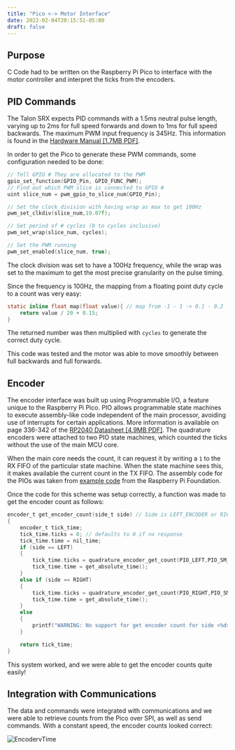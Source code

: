 ```yaml
---
title: "Pico <-> Motor Interface"
date: 2022-02-04T20:15:51-05:00
draft: false
---
```


## Purpose
C Code had to be written on the Raspberry Pi Pico to interface with the motor controller and interpret the ticks from the encoders. 

## PID Commands 
The Talon SRX expects PID commands with a 1.5ms neutral pulse length, varying up to 2ms for full speed forwards and down to 1ms for full speed backwards. The maximum PWM input frequency is 345Hz. This information is found in the [Hardware Manual \[1.7MB PDF\]](https://store.ctr-electronics.com/content/user-manual/Talon%20SRX%20User's%20Guide.pdf). 

In order to get the Pico to generate these PWM commands, some configuration needed to be done:


```c
// Tell GPIO # They are allocated to the PWM
gpio_set_function(GPIO_Pin, GPIO_FUNC_PWM);
// Find out which PWM slice is connected to GPIO #
uint slice_num = pwm_gpio_to_slice_num(GPIO_Pin);

// Set the clock division with having wrap as max to get 100Hz
pwm_set_clkdiv(slice_num,19.07f); 

// Set period of # cycles (0 to cycles inclusive)
pwm_set_wrap(slice_num, cycles);

// Set the PWM running
pwm_set_enabled(slice_num, true);
```

The clock division was set to have a 100Hz frequency, while the wrap was set to the maximum to get the most precise granularity on the pulse timing. 

Since the frequency is 100Hz, the mapping from a floating point duty cycle to a count was very easy: 
```c
static inline float map(float value){ // map from -1 - 1 -> 0.1 - 0.2
    return value / 20 + 0.15;
}
```
The returned number was then multiplied with `cycles` to generate the correct duty cycle.

This code was tested and the motor was able to move smoothly between full backwards and full forwards. 

## Encoder

The encoder interface was built up using Programmable I/O, a feature unique to the Raspberry Pi Pico. PIO allows programmable state machines to execute assembly-like code independent of the main processor, avoiding use of interrupts for certain applications. More information is available on page 336-342 of the [RP2040 Datasheet \[4.9MB PDF\]](https://datasheets.raspberrypi.com/rp2040/rp2040-datasheet.pdf). The quadrature encoders were attached to two PIO state machines, which counted the ticks without the use of the main MCU core. 

When the main core needs the count, it can request it by writing a `1` to the RX FIFO of the particular state machine. When the state machine sees this, it makes available the current count in the TX FIFO. The assembly code for the PIOs was taken from [example code](https://github.com/raspberrypi/pico-examples/tree/f800a7e3031e278062639e070c5764adb4a8a0fc/pio/quadrature_encoder) from the Raspberry Pi Foundation. 

Once the code for this scheme was setup correctly, a function was made to get the encoder count as follows: 

```c
encoder_t get_encoder_count(side_t side) // Side is LEFT_ENCODER or RIGHT_ENCODER
{
    encoder_t tick_time;
    tick_time.ticks = 0; // defaults to 0 if no response
    tick_time.time = nil_time;
    if (side == LEFT)
    {
        tick_time.ticks = quadrature_encoder_get_count(PIO_LEFT,PIO_SM_LEFT);
        tick_time.time = get_absolute_time();
    }
    else if (side == RIGHT)
    {
        tick_time.ticks = quadrature_encoder_get_count(PIO_RIGHT,PIO_SM_RIGHT);
        tick_time.time = get_absolute_time();
    }
    else
    {
        printf("WARNING: No support for get encoder count for side <%d>",side);
    }

    return tick_time;
}
```

This system worked, and we were able to get the encoder counts quite easily! 

## Integration with Communications
The data and commands were integrated with communications and we were able to retrieve counts from the Pico over SPI, as well as send commands. With a constant speed, the encoder counts looked correct: 

![EncodervTime](/blog/images/motorMove/encoderTicksVTime.png)